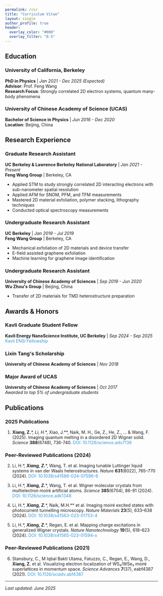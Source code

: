 ```yaml
---
permalink: /cv/
title: "Curriculum Vitae"
layout: single
author_profile: true
header:
  overlay_color: "#000"
  overlay_filter: "0.5"
---
```


<style>
/* Make all links on CV page use blue color without underline */
.cv-page a,
.page__content a {
  color: #3498db !important;
  text-decoration: none !important;
}

.cv-page a:hover,
.page__content a:hover {
  color: #2980b9 !important;
  text-decoration: none !important;
}

.cv-page a:visited,
.page__content a:visited {
  color: #3498db !important;
}

/* Enhanced text hierarchy and structure */
.page__content {
  font-size: 0.9rem !important;
  line-height: 1.6 !important;
  color: #2c3e50 !important;
}

/* Main section headers */
.page__content h2 {
  font-size: 1.5rem !important;
  font-weight: 700 !important;
  color: #2c3e50 !important;
  margin-top: 2.5rem !important;
  margin-bottom: 1.2rem !important;
  padding-bottom: 0.5rem !important;
  border-bottom: 2px solid #3498db !important;
}

/* Subsection headers (institution names) */
.page__content h3 {
  font-size: 1.2rem !important;
  font-weight: 600 !important;
  color: #34495e !important;
  margin-top: 2rem !important;
  margin-bottom: 0.5rem !important;
  line-height: 1.3 !important;
}

/* Position/degree titles */
.page__content h3 + p strong {
  font-size: 1.05rem !important;
  font-weight: 600 !important;
  color: #2c3e50 !important;
}

/* Dates and location info */
.page__content h3 + p em {
  font-size: 0.9rem !important;
  color: #7f8c8d !important;
  font-style: italic !important;
}

/* Experience details and descriptions */
.page__content p {
  font-size: 0.9rem !important;
  line-height: 1.6 !important;
  margin-bottom: 1rem !important;
  color: #34495e !important;
}

/* List items (bullet points) */
.page__content ul li {
  font-size: 0.85rem !important;
  line-height: 1.5 !important;
  margin-bottom: 0.5rem !important;
  color: #34495e !important;
}

/* Strong elements (labels like "Advisor:", "Research Focus:") */
.page__content strong {
  font-weight: 600 !important;
  color: #2c3e50 !important;
}

/* Publication entries */
.page__content ol li {
  font-size: 0.85rem !important;
  line-height: 1.5 !important;
  margin-bottom: 1.2rem !important;
  color: #34495e !important;
}

/* Publication years (h4 elements) */
.page__content h4 {
  font-size: 1.1rem !important;
  font-weight: 600 !important;
  color: #3498db !important;
  margin-top: 1.8rem !important;
  margin-bottom: 0.8rem !important;
  padding-bottom: 0.3rem !important;
  border-bottom: 1px solid #bdc3c7 !important;
}

/* Award entries - special styling */
.page__content h3:contains("Fellowship"),
.page__content h3:contains("Scholarship"),
.page__content h3:contains("Award") {
  color: #e67e22 !important;
}

/* Italic text (descriptions, notes) */
.page__content em {
  color: #7f8c8d !important;
  font-style: italic !important;
}

/* Last updated text */
.page__content p:last-child {
  text-align: center !important;
  font-size: 0.8rem !important;
  color: #95a5a6 !important;
  font-style: italic !important;
  margin-top: 2rem !important;
  padding-top: 1rem !important;
  border-top: 1px solid #ecf0f1 !important;
}

/* Horizontal separator before last updated */
.page__content hr {
  border: none !important;
  border-top: 1px solid #ecf0f1 !important;
  margin: 2rem 0 1rem 0 !important;
}

/* Journal names in publications */
.page__content ol li em {
  color: #7f8c8d !important;
  font-weight: 500 !important;
}

/* Author names in publications */
.page__content ol li strong {
  color: #2c3e50 !important;
  font-weight: 600 !important;
}

/* Mobile responsive adjustments */
@media (max-width: 768px) {
  .page__content h2 {
    font-size: 1.3rem !important;
    margin-top: 2rem !important;
  }
  
  .page__content h3 {
    font-size: 1.1rem !important;
    margin-top: 1.5rem !important;
  }
  
  .page__content h4 {
    font-size: 1rem !important;
    margin-top: 1.5rem !important;
  }
  
  .page__content {
    font-size: 0.85rem !important;
  }
  
  .page__content ol li,
  .page__content ul li {
    font-size: 0.8rem !important;
  }
}
</style>

<div class="cv-page">

## Education

### University of California, Berkeley
**PhD in Physics** | *Jan 2021 - Dec 2025 (Expected)*  
**Advisor**: Prof. Feng Wang  
**Research Focus**: Strongly correlated 2D electron systems, quantum many-body phenomena

### University of Chinese Academy of Science (UCAS)
**Bachelor of Science in Physics** | *Jun 2016 - Dec 2020*  
**Location**: Beijing, China

## Research Experience

### Graduate Research Assistant
**UC Berkeley & Lawrence Berkeley National Laboratory** | *Jan 2021 - Present*  
**Feng Wang Group** | Berkeley, CA

- Applied STM to study strongly correlated 2D interacting electrons with sub-nanometer spatial resolution
- Applied AFM for SNOM, PFM, and TFM measurements
- Mastered 2D material exfoliation, polymer stacking, lithography techniques
- Conducted optical spectroscopy measurements

### Undergraduate Research Assistant
**UC Berkeley** | *Jan 2019 - Jul 2019*  
**Feng Wang Group** | Berkeley, CA

- Mechanical exfoliation of 2D materials and device transfer
- E-field assisted graphene exfoliation
- Machine learning for graphene image identification

### Undergraduate Research Assistant
**University of Chinese Academy of Sciences** | *Sep 2019 - Jun 2020*  
**Wu Zhou's Group** | Beijing, China

- Transfer of 2D materials for TMD heterostructure preparation

## Awards & Honors

### Kavli Graduate Student Fellow
**Kavli Energy NanoScience Institute, UC Berkeley** | *Sep 2024 - Sep 2025*  
[Kavli ENSI Fellowship](https://kavli.berkeley.edu/ziyu-xiang)

### Lixin Tang's Scholarship
**University of Chinese Academy of Sciences** | *Nov 2018*

### Major Award of UCAS
**University of Chinese Academy of Sciences** | *Oct 2017*  
*Awarded to top 5% of undergraduate students*

## Publications

### 2025 Publications
1. **Xiang, Z.***\*, Li, H.*\*, Xiao, J.*\*, Naik, M. H., Ge, Z., He, Z., ... & Wang, F. (2025). Imaging quantum melting in a disordered 2D Wigner solid. *Science* **388**(6748), 736-740. [DOI: 10.1126/science.ado7136](https://www.science.org/doi/full/10.1126/science.ado7136)

### Peer-Reviewed Publications (2024)
2. Li, H.*\*, **Xiang, Z.***\*, Wang, T. et al. Imaging tunable Luttinger liquid systems in van der Waals heterostructures. *Nature* **631**(8022), 765–770 (2024). [DOI: 10.1038/s41586-024-07596-6](https://www.nature.com/articles/s41586-024-07596-6)

3. Li, H.*\*, **Xiang, Z.***\*, Wang, T. et al. Wigner molecular crystals from multielectron moiré artificial atoms. *Science* **385**(6704), 86-91 (2024). [DOI: 10.1126/science.adk1348](https://www.science.org/doi/full/10.1126/science.adk1348)

4. Li, H.*\*, **Xiang, Z.***\*, Naik, M.H.*\* et al. Imaging moiré excited states with photocurrent tunnelling microscopy. *Nature Materials* **23**(5), 633–638 (2024). [DOI: 10.1038/s41563-023-01753-4](https://www.nature.com/articles/s41563-023-01753-4)

5. Li, H.*\*, **Xiang, Z.***\*, Regan, E. et al. Mapping charge excitations in generalized Wigner crystals. *Nature Nanotechnology* **19**(5), 618–623 (2024). [DOI: 10.1038/s41565-023-01594-x](https://www.nature.com/articles/s41565-023-01594-x)

### Peer-Reviewed Publications (2021)
6. Stansbury, C., M Iqbal Bakti Utama, Fatuzzo, C., Regan, E., Wang, D., **Xiang, Z.** et al. Visualizing electron localization of WS₂/WSe₂ moiré superlattices in momentum space. *Science Advances* **7**(37), eabf4387 (2021). [DOI: 10.1126/sciadv.abf4387](https://www.science.org/doi/full/10.1126/sciadv.abf4387)

---

*Last updated: June 2025*